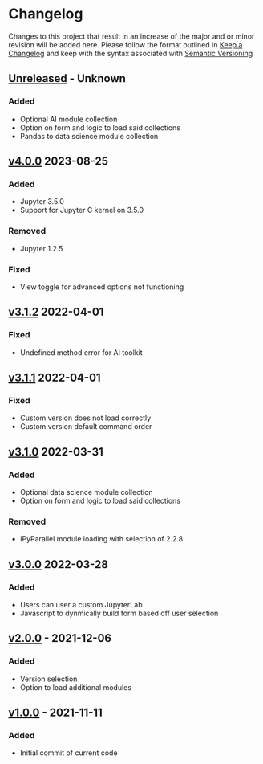 # Changelog
Changes to this project that result in an increase of the major and or minor revision will be added here. Please follow the format outlined in [Keep a Changelog](http://keepachangelog.com/en/1.0.0/) and keep with the syntax associated with [Semantic Versioning](https://semver.org/)

## [Unreleased] - Unknown
### Added
- Optional AI module collection
- Option on form and logic to load said collections
- Pandas to data science module collection

## [v4.0.0] 2023-08-25
### Added
- Jupyter 3.5.0
- Support for Jupyter C kernel on 3.5.0
### Removed
- Jupyter 1.2.5
### Fixed
- View toggle for advanced options not functioning

## [v3.1.2] 2022-04-01
### Fixed
- Undefined method error for AI toolkit

## [v3.1.1] 2022-04-01
### Fixed
- Custom version does not load correctly
- Custom version default command order

## [v3.1.0] 2022-03-31
### Added
- Optional data science module collection
- Option on form and logic to load said collections
### Removed
- iPyParallel module loading with selection of 2.2.8

## [v3.0.0] 2022-03-28
### Added
- Users can user a custom JupyterLab
- Javascript to dynmically build form based off user selection

## [v2.0.0] - 2021-12-06
### Added
- Version selection
- Option to load additional modules

## [v1.0.0] - 2021-11-11
### Added
- Initial commit of current code

[Unreleased]: https://github.com/UCO-HPC/buddy_jupyter/compare/v4.0.0...devel
[v4.0.0]: https://github.com/UCO-HPC/buddy_jupyter/compare/v3.1.2...v4.0.0
[v3.1.2]: https://github.com/UCO-HPC/buddy_jupyter/compare/v3.1.1...v3.1.2
[v3.1.1]: https://github.com/UCO-HPC/buddy_jupyter/compare/v3.1.0...v3.1.1
[v3.1.0]: https://github.com/UCO-HPC/buddy_jupyter/compare/v3.0.0...v3.1.0
[v3.0.0]: https://github.com/UCO-HPC/buddy_jupyter/compare/v2.0.0...v3.0.0
[v2.0.0]: https://github.com/UCO-HPC/buddy_jupyter/compare/v1.0.0...v2.0.0
[v1.0.0]: https://github.com/UCO-HPC/buddy_jupyter/releases/tag/v1.0.0

